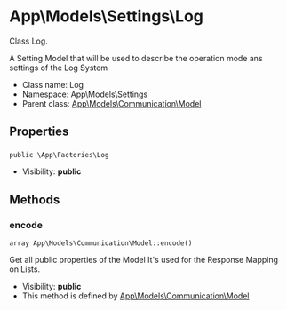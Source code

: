 App\Models\Settings\Log
===============

Class Log.

A Setting Model that will be used to describe
the operation mode ans settings of the Log System


* Class name: Log
* Namespace: App\Models\Settings
* Parent class: [App\Models\Communication\Model](App-Models-Communication-Model.md)





Properties
----------


### 

    public \App\Factories\Log 





* Visibility: **public**


Methods
-------


### encode

    array App\Models\Communication\Model::encode()

Get all public properties of the Model
It's used for the Response Mapping on Lists.



* Visibility: **public**
* This method is defined by [App\Models\Communication\Model](App-Models-Communication-Model.md)



